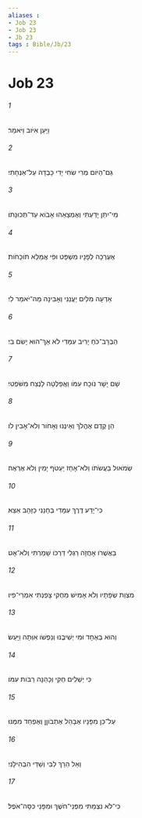 ```yaml
---
aliases : 
- Job 23
- Job 23
- Jb 23
tags : Bible/Jb/23
---
```


# Job 23

###### 1
וַיַּעַן אִיֹּוב וַיֹּאמַר׃
###### 2
גַּם־הַיֹּום מְרִי שִׂחִי יָדִי כָּבְדָה עַל־אַנְחָתִי׃
###### 3
מִי־יִתֵּן יָדַעְתִּי וְאֶמְצָאֵהוּ אָבֹוא עַד־תְּכוּנָתֹו׃
###### 4
אֶעֶרְכָה לְפָנָיו מִשְׁפָּט וּפִי אֲמַלֵּא תֹוכָחֹות׃
###### 5
אֵדְעָה מִלִּים יַעֲנֵנִי וְאָבִינָה מַה־יֹּאמַר לִי׃
###### 6
הַבְּרָב־כֹּחַ יָרִיב עִמָּדִי לֹא אַךְ־הוּא יָשִׂם בִּי׃
###### 7
שָׁם יָשָׁר נֹוכָח עִמֹּו וַאֲפַלְּטָה לָנֶצַח מִשֹּׁפְטִי׃
###### 8
הֵן קֶדֶם אֶהֱלֹךְ וְאֵינֶנּוּ וְאָחֹור וְלֹא־אָבִין לֹו׃
###### 9
שְׂמֹאול בַּעֲשֹׂתֹו וְלֹא־אָחַז יַעְטֹף יָמִין וְלֹא אֶרְאֶה׃
###### 10
כִּי־יָדַע דֶּרֶךְ עִמָּדִי בְּחָנַנִי כַּזָּהָב אֵצֵא׃
###### 11
בַּאֲשֻׁרֹו אָחֲזָה רַגְלִי דַּרְכֹּו שָׁמַרְתִּי וְלֹא־אָט׃
###### 12
מִצְוַת שְׂפָתָיו וְלֹא אָמִישׁ מֵחֻקִּי צָפַנְתִּי אִמְרֵי־פִיו׃
###### 13
וְהוּא בְאֶחָד וּמִי יְשִׁיבֶנּוּ וְנַפְשֹׁו אִוְּתָה וַיָּעַשׂ׃
###### 14
כִּי יַשְׁלִים חֻקִּי וְכָהֵנָּה רַבֹּות עִמֹּו׃
###### 15
עַל־כֵּן מִפָּנָיו אֶבָּהֵל אֶתְבֹּוןֵן וְאֶפְחַד מִמֶּנּוּ׃
###### 16
וְאֵל הֵרַךְ לִבִּי וְשַׁדַּי הִבְהִילָנִי׃
###### 17
כִּי־לֹא נִצְמַתִּי מִפְּנֵי־חֹשֶׁךְ וּמִפָּנַי כִּסָּה־אֹפֶל׃
